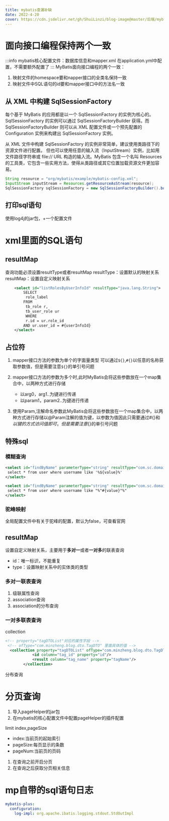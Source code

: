 ```yaml
---
title: mybatis查漏补缺
date: 2022-4-20
cover: https://cdn.jsdelivr.net/gh/ShuiLinzi/blog-image@master/后端/mybatis.webp
---
```

# 面向接口编程保持两个一致
:::info
mybatis核心配置文件：数据库信息和mapper.xml
在application.yml中配置，不需要额外配置了
:::
MyBatis面向接口编程的两个一致：
1. 映射文件的homespace要和napper接口的全类名保持一致
2. 映射文件中SQL语句的id要和mapper接口中的方法名一致
## 从 XML 中构建 SqlSessionFactory
每个基于 MyBatis 的应用都是以一个 SqlSessionFactory 的实例为核心的。SqlSessionFactory 的实例可以通过 SqlSessionFactoryBuilder 获得。而 SqlSessionFactoryBuilder 则可以从 XML 配置文件或一个预先配置的 Configuration 实例来构建出 SqlSessionFactory 实例。

从 XML 文件中构建 SqlSessionFactory 的实例非常简单，建议使用类路径下的资源文件进行配置。 但也可以使用任意的输入流（InputStream）实例，比如用文件路径字符串或 file:// URL 构造的输入流。MyBatis 包含一个名叫 Resources 的工具类，它包含一些实用方法，使得从类路径或其它位置加载资源文件更加容易。

```java
String resource = "org/mybatis/example/mybatis-config.xml";
InputStream inputStream = Resources.getResourceAsStream(resource);
SqlSessionFactory sqlSessionFactory = new SqlSessionFactoryBuilder().build(inputStream);
```


## 打印sql语句
使用log4j的jar包，+一个配置文件

# xml里面的SQL语句
## resultMap
查询功能必须设置resultType或者resultMap
resultType：设置默认的映射关系
resultMap：设置自定义映射关系

```xml
    <select id="listRolesByUserInfoId" resultType="java.lang.String">
        SELECT
         role_label
        FROM
         tb_role r,
         tb_user_role ur
         WHERE
         r.id = ur.role_id
        AND ur.user_id = #{userInfoId}
    </select>
```
## 占位符
1. mapper接口方法的参数为单个的字面量类型
可以通过`${}`,`#{}`以任意的名称获取参数值，但是需要注意`${}`的单引号问题
2. mapper接口方法的参数为多个时,此时MyBatis会将这些参数放在一个map集合中，以两种方式进行存储
   - 以arg0，arg1..为键进行传递
   - 以param1，param2..为键进行传递

3. 使用Param,注解命名参数此MyBatis会将这些参数放在一个map集合中，以两种方式进行存储以@Param注解的值为键，以参数为值因此只需要通过#{}和${}以键的方式访问值即可，但是需要注意${}的单引号问题

## 特殊sql
### 模糊查询
```xml 方式一
<select id="findByName" parameterType="string" resultType="com.sc.domain.User">
 select * from user where username like '%${value}%'
</select>
```

```xml 方式二推荐
<select id="findByName" parameterType="string" resultType="com.sc.domain.User">
 select * from user where username like "%"#{value}"%"
</select>
```

### 驼峰映射
全局配置文件中有关于驼峰的配置，默认为false，可查看官网


## resultMap
设置自定义映射关系，主要用于**多对一**或者**一对多**的联表查询
- id：唯一标识，不能重复
- type：设置映射关系中的实体类的类型

### 多对一联表查询
1. 级联属性查询
2. association查询
3. association的分布查询

### 一对多联表查询
collection
```xml
<!-- property="tagDTOList"对应的属性字段 -->
 <!-- ofType="com.minzheng.blog.dto.TagDTO" 里面具体的值 -->
  <collection property="tagDTOList" ofType="com.minzheng.blog.dto.TagDTO">
            <id column="tag_id" property="id"/>
            <result column="tag_name" property="tagName"/>
        </collection>
```
分布查询

# 分页查询
1. 导入pageHelper的jar包
2. 在mybatis的核心配置文件中配置pageHelper的插件配置

limit index,pageSize
- index:当前页的起始索引
- pageSize:每页显示的条数
- pageNum:当前页的页码


1. 在查询之前开启分页
2. 在查询之后获取分页相关信息   



# mp自带的sql语句日志
```yml
mybatis-plus:
  configuration:
    log-impl: org.apache.ibatis.logging.stdout.StdOutImpl
```